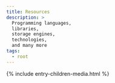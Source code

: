 ```yaml
---
title: Resources
description: >
  Programming languages,
  libraries, 
  storage engines,
  technologies,
  and many more
tags:
  - root
---
```


{% include entry-children-media.html %}



